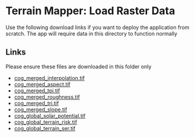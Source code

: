 # Terrain Mapper: Load Raster Data

Use the following download links if you want to deploy the application from scratch. The app will require data in this directory to function normally

## Links

Please ensure these files are downloaded in this folder only

- [cog_merged_interpolation.tif](https://gisterraindata.s3.eu-central-1.amazonaws.com/raster/cog_merged_interpolation.tif)
- [cog_merged_aspect.tif](https://gisterraindata.s3.eu-central-1.amazonaws.com/raster/cog_merged_aspect.tif)
- [cog_merged_tpi.tif](https://gisterraindata.s3.eu-central-1.amazonaws.com/raster/cog_merged_tpi.tif)
- [cog_merged_roughness.tif](https://gisterraindata.s3.eu-central-1.amazonaws.com/raster/cog_merged_roughness.tif)
- [cog_merged_tri.tif](https://gisterraindata.s3.eu-central-1.amazonaws.com/raster/cog_merged_tri.tif)
- [cog_merged_slope.tif](https://gisterraindata.s3.eu-central-1.amazonaws.com/raster/cog_merged_slope.tif)
- [cog_global_solar_potential.tif](https://gisterraindata.s3.eu-central-1.amazonaws.com/raster/cog_global_solar_potential.tif)
- [cog_global_terrain_risk.tif](https://gisterraindata.s3.eu-central-1.amazonaws.com/raster/cog_global_terrain_risk.tif)
- [cog_global_terrain_ser.tif](https://gisterraindata.s3.eu-central-1.amazonaws.com/raster/cog_global_terrain_ser.tif)